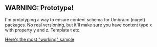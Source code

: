 ## WARNING: Prototype!

I'm prototyping a way to ensure content schema for Umbraco (nuget) packages. No real versioning,
but it'll make sure you have content type x with property y and z. Template t etc.

[Here's the most "working" sample](Our.Umbraco.Fluent.ContentTypes.Tests/When_Ensuring_DocumentTypes.cs#L65)
